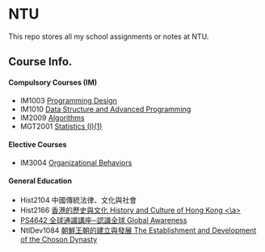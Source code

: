# NTU
This repo stores all my school assignments or notes at NTU.

## Course Info.
#### Compulsory Courses (IM)
* IM1003 <a href="http://www.im.ntu.edu.tw/~lckung/courses/108-1/PD108-1_syllabus190907.pdf">Programming Design</a>
* IM1010 <a href="https://cool.ntu.edu.tw/courses/765">Data Structure and Advanced Programming</a>
* IM2009 <a href="http://im.ntu.edu.tw/~tsay/dokuwiki/doku.php?id=courses:alg2020:main">Algorithms</a>
* MGT2001 <a href="https://nol.ntu.edu.tw/nol/coursesearch/print_table.php?course_id=700%2020111&class=09&dpt_code=7050&ser_no=82148&semester=109-1&lang=CH">Statistics (I)(1)</a>
#### Elective Courses
* IM3004 <a href="https://nol.ntu.edu.tw/nol/coursesearch/print_table.php?course_id=705%2023300&class=&dpt_code=P370&ser_no=82536&semester=109-1&lang=CH">Organizational Behaviors</a>
#### General Education
* Hist2104 中國傳統法律、文化與社會
* Hist2166 <a href="https://nol.ntu.edu.tw/nol/coursesearch/print_table.php?course_id=103%2052850&class=&dpt_code=0000&ser_no=33433&semester=109-1&lang=CH">香港的歷史與文化 History and Culture of Hong Kong <\a>
* PS4642 <a href="https://nol.ntu.edu.tw/nol/coursesearch/print_table.php?course_id=302%2054000&class=&dpt_code=0000&ser_no=39785&semester=109-1&lang=CH">全球通識講座─認識全球 Global Awareness</a>
* NtlDev1084 <a href="https://nol.ntu.edu.tw/nol/coursesearch/print_table.php?course_id=341%2017950&class=&dpt_code=0000&ser_no=19556&semester=109-1&lang=CH">朝鮮王朝的建立與發展 The Establishment and Development of the Choson Dynasty<a>

